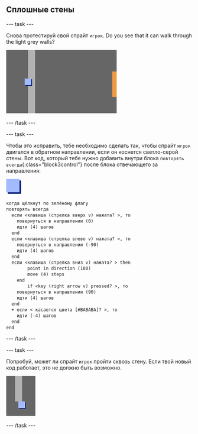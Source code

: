 ## Сплошные стены

\--- task \---

Cнова протестируй свой спрайт `игрок`. Do you see that it can walk through the light grey walls?

![снимок экрана](images/world-walls.png)

\--- /task \---

\--- task \---

Чтобы это исправить, тебе необходимо сделать так, чтобы спрайт `игрок` двигался в обратном направлении, если он коснется светло-серой стены. Вот код, который тебе нужно добавить внутри блока `повторять всегда`{:class="block3control"} после блока отвечающего за направления:

![игрок](images/player.png)

```blocks3
когда щёлкнут по зелёному флагу
повторять всегда 
  если <клавиша (стрелка вверх v) нажата? >, то 
    повернуться в направлении (0)
    идти (4) шагов
  end
  если <клавиша (стрелка влево v) нажата? >, то 
    повернуться в направлении (-90)
    идти (4) шагов
  end
  если <клавиша (стрелка вниз v) нажата? > then
        point in direction (180)
        move (4) steps
    end
        if <key (right arrow v) pressed? >, то 
    повернуться в направлении (90)
    идти (4) шагов
  end
  + если < касается цвета [#BABABA]? >, то 
    идти (-4) шагов
  end
end
```

\--- /task \---

\--- task \---

Попробуй, может ли спрайт `игрок` пройти сквозь стену. Если твой новый код работает, это не должно быть возможно.

![снимок экрана](images/world-walls-test.png)

\--- /task \---